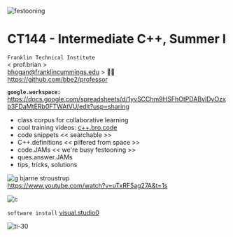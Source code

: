 ![festooning](https://user-images.githubusercontent.com/59778456/235022589-fbb23ebb-d35f-4533-b767-491e1414c652.PNG)  

# CT144 - Intermediate C++, Summer I  
`Franklin Technical Institute`  
< prof.brian >  
bhogan@franklincummings.edu > 🧑‍🚀  
https://github.com/bbe2/professor  

**`google.workspace:`**  
https://docs.google.com/spreadsheets/d/1yvSCChm9HSFhOtPDABvlDyOzxb3FDaMtERb0FTWAtVU/edit?usp=sharing  
- class corpus for collaborative learning  
- cool training videos: [c++.bro.code](https://www.youtube.com/watch?v=-TkoO8Z07hI)  
- code snippets  << searchable >>  
- C++.definitions << pilfered from space >>  
- code.JAMs << we're busy festooning >>  
- ques.answer.JAMs  
- tips, tricks, solutions   

![g bjarne stroustrup](https://github.com/bbe2/professor/assets/59778456/256868b1-4b0a-483d-ae19-9d6bb4812371)  
https://www.youtube.com/watch?v=uTxRF5ag27A&t=1s  

![c](https://github.com/bbe2/professor/assets/59778456/b2d52e93-cf27-49cf-aed8-530c0a68868c)

`software install`
[visual.studio0](https://visualstudio.microsoft.com/downloads/)


![ti-30](https://github.com/bbe2/professor/assets/59778456/ca89effc-9d4b-4e95-af04-f3655ebb6461)
